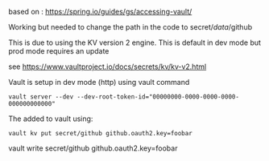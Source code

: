 based on : https://spring.io/guides/gs/accessing-vault/

Working but needed to change the path in the code to secret/*data*/github

This is due to using the KV version 2 engine. This is default in dev mode but prod mode requires an update

see https://www.vaultproject.io/docs/secrets/kv/kv-v2.html



Vault is setup in dev mode (http) using vault command

```$xslt
vault server --dev --dev-root-token-id="00000000-0000-0000-0000-000000000000"
```

The added to vault using:

```$xslt
vault kv put secret/github github.oauth2.key=foobar
```

vault write secret/github github.oauth2.key=foobar